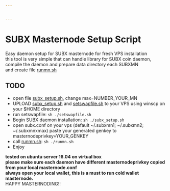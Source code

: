 ```yaml
---


---
```


<h1 id="SUBXsetup">SUBX Masternode Setup Script</h1>
<p>Easy daemon setup for SUBX masternode for fresh VPS installation<br>
this tool is very simple that can handle library for SUBX coin daemon, compile the daemon and prepare data directory each SUBXMN<br>
and create file <a href="http://runmn.sh">runmn.sh</a></p>
<h2 id="todo">TODO</h2>
<ul>
<li>open file <a href="http://subx_setup.sh">subx_setup.sh</a>, change max=NUMBER_YOUR_MN</li>
<li>UPLOAD <a href="http://subx_setup.sh">subx_setup.sh</a> and <a href="http://setswapfile.sh">setswapfile.sh</a> to your VPS using winscp on your $HOME directory</li>
<li>run setswapfile: <code>sh ./setswapfile.sh</code></li>
<li>Begin SUBX daemon installation: <code>sh ./subx_setup.sh</code></li>
<li>open subx.conf on your vps (default ~/.subxmn1; ~/.subxmn2; ~/.subxmnxmax) paste your generated genkey to masternodeprivkey=YOUR_GENKEY</li>
<li>call <a href="http://runmn.sh">runmn.sh</a>: <code>sh ./runmn.sh</code></li>
<li>Enjoy</li>
</ul>
<p><strong>tested on ubuntu server 16.04 on virtual box</strong><br>
<strong>please make sure each daemon have different masternodeprivkey copied from your local masternode.conf</strong><br>
<strong>always open your local wallet, this is a must to run cold wallet masternode.</strong><br>
HAPPY MASTERNODING!!</p>


